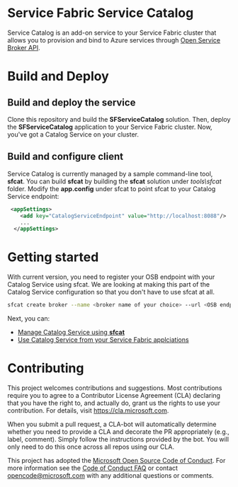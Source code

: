 
# Service Fabric Service Catalog
Service Catalog is an add-on service to your Service Fabric cluster that allows you to provision and bind to Azure services through [Open Service Broker API](https://www.openservicebrokerapi.org/). 

# Build and Deploy

## Build and deploy the service
Clone this repository and build the **SFServiceCatalog** solution. Then, deploy the **SFServiceCatalog** application to your Service Fabric cluster. Now, you've got a Catalog Service on your cluster.

## Build and configure client
Service Catalog is currently managed by a sample command-line tool, **sfcat**. You can build **sfcat** by building the **sfcat** solution under *tools\sfcat* folder. Modify the **app.config** under sfcat to point sfcat to your Catalog Service endpoint:

```xml
 <appSettings>
    <add key="CatalogServiceEndpoint" value="http://localhost:8088"/>
    ...
  </appSettings>
```

# Getting started

With current version, you need to register your OSB endpoint with your Catalog Service using sfcat. We are looking at making this part of the Catalog Service configuration so that you don't have to use sfcat at all.

```bash
sfcat create broker --name <broker name of your choice> --url <OSB endpoint> --user <user name> --password <password>
```

Next, you can:

* [Manage Catalog Service using **sfcat**](docs/sfcat.md)
* [Use Catalog Service from your Service Fabric applciations](docs/programmability.md)

# Contributing

This project welcomes contributions and suggestions.  Most contributions require you to agree to a
Contributor License Agreement (CLA) declaring that you have the right to, and actually do, grant us
the rights to use your contribution. For details, visit https://cla.microsoft.com.

When you submit a pull request, a CLA-bot will automatically determine whether you need to provide
a CLA and decorate the PR appropriately (e.g., label, comment). Simply follow the instructions
provided by the bot. You will only need to do this once across all repos using our CLA.

This project has adopted the [Microsoft Open Source Code of Conduct](https://opensource.microsoft.com/codeofconduct/).
For more information see the [Code of Conduct FAQ](https://opensource.microsoft.com/codeofconduct/faq/) or
contact [opencode@microsoft.com](mailto:opencode@microsoft.com) with any additional questions or comments.
